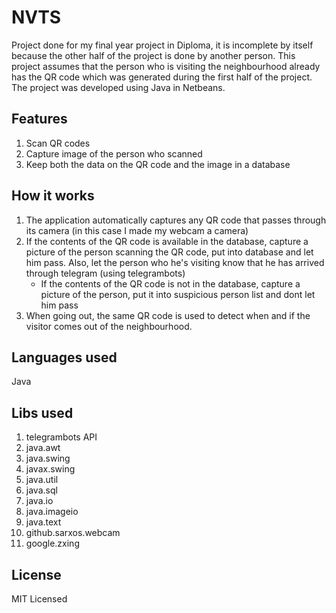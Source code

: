 # NVTS
Project done for my final year project in Diploma, it is incomplete by itself because the other half of the project is done by another person. This project assumes that the person who is visiting the neighbourhood already has the QR code which was generated during the first half of the project. The project was developed using Java in Netbeans.

## Features

1. Scan QR codes
2. Capture image of the person who scanned
3. Keep both the data on the QR code and the image in a database

## How it works

1. The application automatically captures any QR code that passes through its camera (in this case I made my webcam a camera)
2. If the contents of the QR code is available in the database, capture a picture of the person scanning the QR code, put into database and let him pass. Also, let the person who he's visiting know that he has arrived through telegram (using telegrambots) 
    * If the contents of the QR code is not in the database, capture a picture of the person, put it into suspicious person list and dont let him pass
3. When going out, the same QR code is used to detect when and if the visitor comes out of the neighbourhood.


## Languages used

Java

## Libs used

1. telegrambots API
2. java.awt
3. java.swing
4. javax.swing
5. java.util
6. java.sql
7. java.io
8. java.imageio
9. java.text
10. github.sarxos.webcam
11. google.zxing

## License

MIT Licensed
